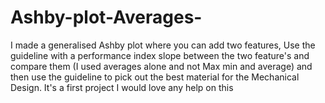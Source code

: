 # Ashby-plot-Averages-
I made a generalised Ashby plot where you can add two features, Use the guideline with a performance index slope between the two feature's and compare them (I used averages alone and not Max min and average) and then use the guideline to pick out the best material for the Mechanical Design. It's a first project I would love any help on this 
